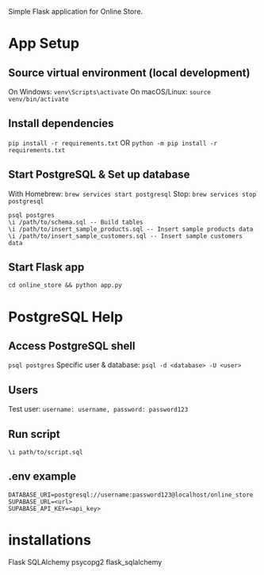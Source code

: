 Simple Flask application for Online Store.

# App Setup

## Source virtual environment (local development)
On Windows: `venv\Scripts\activate`
On macOS/Linux: `source venv/bin/activate`

## Install dependencies
`pip install -r requirements.txt`
OR
`python -m pip install -r requirements.txt`

## Start PostgreSQL & Set up database
With Homebrew: `brew services start postgresql`
Stop: `brew services stop postgresql`

```
psql postgres
\i /path/to/schema.sql -- Build tables
\i /path/to/insert_sample_products.sql -- Insert sample products data
\i /path/to/insert_sample_customers.sql -- Insert sample customers data
```

## Start Flask app
`cd online_store && python app.py`

# PostgreSQL Help
## Access PostgreSQL shell
`psql postgres`
Specific user & database: `psql -d <database> -U <user>`

## Users
Test user: `username: username, password: password123`

## Run script
`\i path/to/script.sql`

## .env example
```
DATABASE_URI=postgresql://username:password123@localhost/online_store
SUPABASE_URL=<url>
SUPABASE_API_KEY=<api_key>
```

# installations
Flask 
SQLAlchemy 
psycopg2
flask_sqlalchemy